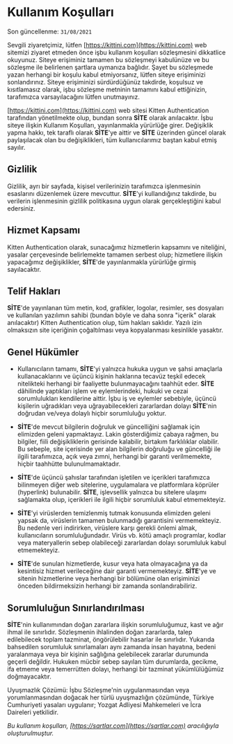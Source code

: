 # Kullanım Koşulları

Son güncellenme: `31/08/2021`

Sevgili ziyaretçimiz, lütfen [https://kittini.com](https://kittini.com)
web sitemizi ziyaret etmeden önce işbu kullanım koşulları sözleşmesini dikkatlice
okuyunuz. Siteye erişiminiz tamamen bu sözleşmeyi kabulünüze ve bu
sözleşme ile belirlenen şartlara uymanıza bağlıdır. Şayet bu sözleşmede
yazan herhangi bir koşulu kabul etmiyorsanız, lütfen siteye erişiminizi
sonlandırınız. Siteye erişiminizi sürdürdüğünüz takdirde, koşulsuz ve
kısıtlamasız olarak, işbu sözleşme metninin tamamını kabul ettiğinizin,
tarafımızca varsayılacağını lütfen unutmayınız.

[https://kittini.com](https://kittini.com) web sitesi
Kitten Authentication tarafından yönetilmekte olup, bundan sonra **SİTE** olarak
anılacaktır. İşbu siteye ilişkin Kullanım Koşulları, yayınlanmakla
yürürlüğe girer. Değişiklik yapma hakkı, tek taraflı olarak **SİTE**'ye aittir
ve **SİTE** üzerinden güncel olarak paylaşılacak olan bu değişiklikleri, tüm
kullanıcılarımız baştan kabul etmiş sayılır.

## Gizlilik

Gizlilik, ayrı bir sayfada, kişisel verilerinizin tarafımızca işlenmesinin
esaslarını düzenlemek üzere mevcuttur. **SİTE**'yi kullandığınız takdirde, bu
verilerin işlenmesinin gizlilik politikasına uygun olarak gerçekleştiğini
kabul edersiniz.

## Hizmet Kapsamı

Kitten Authentication olarak, sunacağımız hizmetlerin kapsamını ve niteliğini,
yasalar çerçevesinde belirlemekte tamamen serbest olup; hizmetlere ilişkin
yapacağımız değişiklikler, **SİTE**'de yayınlanmakla yürürlüğe girmiş
sayılacaktır.

## Telif Hakları

**SİTE**'de yayınlanan tüm metin, kod, grafikler, logolar, resimler, ses
dosyaları ve kullanılan yazılımın sahibi (bundan böyle ve daha sonra
"içerik" olarak anılacaktır) Kitten Authentication olup, tüm hakları saklıdır. Yazılı
izin olmaksızın site içeriğinin çoğaltılması veya kopyalanması kesinlikle
yasaktır.

## Genel Hükümler

- Kullanıcıların tamamı, **SİTE**'yi yalnızca hukuka uygun ve şahsi amaçlarla
  kullanacaklarını ve üçüncü kişinin haklarına tecavüz teşkil edecek
  nitelikteki herhangi bir faaliyette bulunmayacağını taahhüt eder. **SİTE**
  dâhilinde yaptıkları işlem ve eylemlerindeki, hukuki ve cezai
  sorumlulukları kendilerine aittir. İşbu iş ve eylemler sebebiyle, üçüncü
  kişilerin uğradıkları veya uğrayabilecekleri zararlardan dolayı **SİTE**'nin
  doğrudan ve/veya dolaylı hiçbir sorumluluğu yoktur.

- **SİTE**'de mevcut bilgilerin doğruluk ve güncelliğini sağlamak için
  elimizden geleni yapmaktayız. Lakin gösterdiğimiz çabaya rağmen, bu
  bilgiler, fiili değişikliklerin gerisinde kalabilir, birtakım
  farklılıklar olabilir. Bu sebeple, site içerisinde yer alan bilgilerin
  doğruluğu ve güncelliği ile ilgili tarafımızca, açık veya zımni,
  herhangi bir garanti verilmemekte, hiçbir taahhütte bulunulmamaktadır.

- **SİTE**'de üçüncü şahıslar tarafından işletilen ve içerikleri tarafımızca
  bilinmeyen diğer web sitelerine, uygulamalara ve platformlara köprüler
  (hyperlink) bulunabilir. **SİTE**, işlevsellik yalnızca bu sitelere ulaşımı
  sağlamakta olup, içerikleri ile ilgili hiçbir sorumluluk kabul
  etmemekteyiz.

- **SİTE**'yi virüslerden temizlenmiş tutmak konusunda elimizden geleni yapsak
  da, virüslerin tamamen bulunmadığı garantisini vermemekteyiz. Bu nedenle
  veri indirirken, virüslere karşı gerekli önlemi almak, kullanıcıların
  sorumluluğundadır. Virüs vb. kötü amaçlı programlar, kodlar veya
  materyallerin sebep olabileceği zararlardan dolayı sorumluluk kabul
  etmemekteyiz.

- **SİTE**'de sunulan hizmetlerde, kusur veya hata olmayacağına ya da
  kesintisiz hizmet verileceğine dair garanti vermemekteyiz. **SİTE**'ye ve
  sitenin hizmetlerine veya herhangi bir bölümüne olan erişiminizi önceden
  bildirmeksizin herhangi bir zamanda sonlandırabiliriz.

## Sorumluluğun Sınırlandırılması

**SİTE**'nin kullanımından doğan zararlara ilişkin sorumluluğumuz, kast ve
ağır ihmal ile sınırlıdır. Sözleşmenin ihlalinden doğan zararlarda, talep
edilebilecek toplam tazminat, öngörülebilir hasarlar ile sınırlıdır.
Yukarıda bahsedilen sorumluluk sınırlamaları aynı zamanda insan hayatına,
bedeni yaralanmaya veya bir kişinin sağlığına gelebilecek zararlar
durumunda geçerli değildir. Hukuken mücbir sebep sayılan tüm durumlarda,
gecikme, ifa etmeme veya temerrütten dolayı, herhangi bir tazminat
yükümlülüğümüz doğmayacaktır.

Uyuşmazlık Çözümü: İşbu Sözleşme'nin uygulanmasından veya yorumlanmasından
doğacak her türlü uyuşmazlığın çözümünde, Türkiye Cumhuriyeti yasaları
uygulanır; Yozgat Adliyesi Mahkemeleri ve İcra Daireleri yetkilidir.

_Bu kullanım koşulları, [https://sartlar.com](https://sartlar.com) aracılığıyla
oluşturulmuştur._